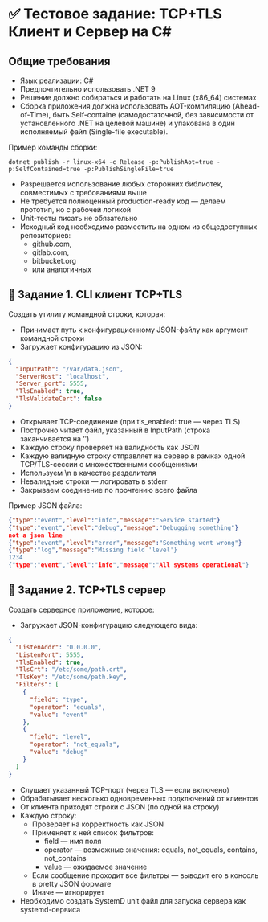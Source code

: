 # ✅ Тестовое задание: TCP+TLS Клиент и Сервер на C#
## Общие требования
*	Язык реализации: C#
*	Предпочтительно использовать .NET 9
*	Решение должно собираться и работать на Linux (x86_64) системах
*	Сборка приложения должна использовать AOT-компиляцию (Ahead-of-Time), быть Self-containe (самодостаточной, без зависимости от установленного .NET на целевой машине) и упакована в один исполняемый файл (Single-file executable).

Пример команды сборки:
```
dotnet publish -r linux-x64 -c Release -p:PublishAot=true -p:SelfContained=true -p:PublishSingleFile=true
```
*	Разрешается использование любых сторонних библиотек, совместимых с требованиями выше
*	Не требуется полноценный production-ready код — делаем прототип, но с рабочей логикой
*	Unit-тесты писать не обязательно
*	Исходный код необходимо разместить на одном из общедоступных репозиториев:
    *	github.com,
    * gitlab.com,
    * bitbucket.org
    *  или аналогичных
## 🔹 Задание 1. CLI клиент TCP+TLS
Создать утилиту командной строки, которая:
*	Принимает путь к конфигурационному JSON-файлу как аргумент командной строки
*	Загружает конфигурацию из JSON:
```json
{
  "InputPath": "/var/data.json",
  "ServerHost": "localhost",
  "Server_port": 5555,
  "TlsEnabled": true,
  "TlsValidateCert": false
}
```
*	Открывает TCP-соединение (при tls_enabled: true — через TLS)
*	Построчно читает файл, указанный в InputPath (строка заканчивается на ‘’)
*	Каждую строку проверяет на валидность как JSON
*	Каждую валидную строку отправляет на сервер в рамках одной TCP/TLS-сессии с множественными сообщениями
*	Используем \n в качестве разделителя
*	Невалидные строки — логировать в stderr
*	Закрываем соединение по прочтению всего файла

Пример JSON файла:
```json
{"type":"event","level":"info","message":"Service started"}
{"type":"event","level":"debug","message":"Debugging something"}
not a json line
{"type":"event","level":"error","message":"Something went wrong"}
{"type":"log","message":"Missing field 'level'}
1234
{"type":"event","level":"info","message":"All systems operational"}
```
## 🔸 Задание 2. TCP+TLS сервер
Создать серверное приложение, которое:
*	Загружает JSON-конфигурацию следующего вида:
```json
{
  "ListenAddr": "0.0.0.0",
  "ListenPort": 5555,
  "TlsEnabled": true,
  "TlsCrt": "/etc/some/path.crt",
  "TlsKey": "/etc/some/path.key",
  "Filters": [
    {
      "field": "type",
      "operator": "equals",
      "value": "event"
    },
    {
      "field": "level",
      "operator": "not_equals",
      "value": "debug"
    }
  ]
}
```
*	Слушает указанный TCP-порт (через TLS — если включено)
*	Обрабатывает несколько одновременных подключений от клиентов
*	От клиента приходят строки с JSON (по одной на строку)
*	Каждую строку:
    *	Проверяет на корректность как JSON
    *	Применяет к ней список фильтров:
        *	field — имя поля
        *	operator — возможные значения: equals, not_equals, contains, not_contains
        *	value — ожидаемое значение
    *	Если сообщение проходит все фильтры — выводит его в консоль в pretty JSON формате
    *	Иначе — игнорирует
*	Необходимо создать SystemD unit файл для запуска сервера как systemd-сервиса
